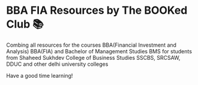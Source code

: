 # BBA FIA Resources by The BOOKed Club 📚

Combing all resources for the courses BBA(Financial Investment and Analysis) BBA(FIA) and Bachelor of Management Studies BMS for students from Shaheed Sukhdev College of Business Studies SSCBS, SRCSAW, DDUC and other delhi university colleges

Have a good time learning! 
